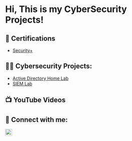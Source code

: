 <h1>Hi, This is my CyberSecurity Projects! </h1>

<h2>📑 Certifications</h2>

 - [Security+ ](https://github.com/SumanC00/Cert)

<h2>👨‍💻 Cybersecurity Projects:</h2>

  - [Active Directory Home Lab](https://github.com/SumanChapagai/CyberSecurity/blob/main/ActiveDirectoryLab/README.md)
  - [SIEM Lab](https://github.com/SumanChapagai/CyberSecurity/blob/main/SIEM/README.md)

<h2>📺 YouTube Videos</h2>

<!-- - [POSTGRESQL](https://www.youtube.com/watch?v=l-PTXbl4wE4)
- [Splunk/hackthissite](https://www.youtube.com/watch?v=yVacDd1rBkA)-->

<h2> 🤳 Connect with me:</h2>

<!--[<img align="left" alt="JoshMadakor | YouTube" width="22px" src="https://cdn.jsdelivr.net/npm/simple-icons@v3/icons/youtube.svg" />][youtube]
[<img align="left" alt="JoshMadakor | Twitter" width="22px" src="https://cdn.jsdelivr.net/npm/simple-icons@v3/icons/twitter.svg" />][twitter]-->
[<img align="left" alt="SumanChapagai | LinkedIn" width="22px" src="https://cdn.jsdelivr.net/npm/simple-icons@v3/icons/linkedin.svg" />][linkedin]
<!--[<img align="left" alt="JoshMadakor | Instagram" width="22px" src="https://cdn.jsdelivr.net/npm/simple-icons@v3/icons/instagram.svg" />][instagram]-->

<!--[twitter]: https://twitter.com/joshmadakor
[youtube]: https://www.youtube.com/c/joshmadakor
[instagram]: https://www.instagram.com/joshmadakor/-->
[linkedin]: https://www.linkedin.com/in/suman-chapagai/
